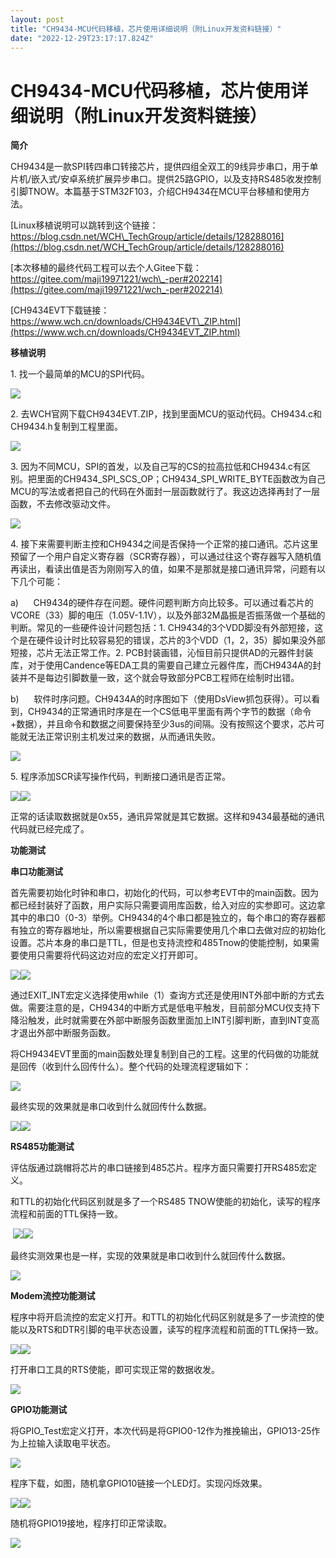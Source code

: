 ```yaml
---
layout: post
title: "CH9434-MCU代码移植，芯片使用详细说明（附Linux开发资料链接）"
date: "2022-12-29T23:17:17.824Z"
---
```

CH9434-MCU代码移植，芯片使用详细说明（附Linux开发资料链接）
=====================================

**简介**

CH9434是一款SPI转四串口转接芯片，提供四组全双工的9线异步串口，用于单片机/嵌入式/安卓系统扩展异步串口。提供25路GPIO，以及支持RS485收发控制引脚TNOW。本篇基于STM32F103，介绍CH9434在MCU平台移植和使用方法。

[Linux移植说明可以跳转到这个链接：https://blog.csdn.net/WCH\_TechGroup/article/details/128288016](https://blog.csdn.net/WCH_TechGroup/article/details/128288016)

[本次移植的最终代码工程可以去个人Gitee下载：https://gitee.com/maji19971221/wch\_-per#202214](https://gitee.com/maji19971221/wch_-per#202214)

[CH9434EVT下载链接：https://www.wch.cn/downloads/CH9434EVT\_ZIP.html](https://www.wch.cn/downloads/CH9434EVT_ZIP.html)

**移植说明**

1\. 找一个最简单的MCU的SPI代码。

![](https://img2023.cnblogs.com/blog/2319047/202212/2319047-20221229161005944-798002227.png)

2\. 去WCH官网下载CH9434EVT.ZIP，找到里面MCU的驱动代码。CH9434.c和CH9434.h复制到工程里面。

![](https://img2023.cnblogs.com/blog/2319047/202212/2319047-20221229161657413-1143454499.png)

3\. 因为不同MCU，SPI的首发，以及自己写的CS的拉高拉低和CH9434.c有区别。把里面的CH9434\_SPI\_SCS\_OP；CH9434\_SPI\_WRITE\_BYTE函数改为自己MCU的写法或者把自己的代码在外面封一层函数就行了。我这边选择再封了一层函数，不去修改驱动文件。

![](https://img2023.cnblogs.com/blog/2319047/202212/2319047-20221229161657431-700994312.png)

4\. 接下来需要判断主控和CH9434之间是否保持一个正常的接口通讯。芯片这里预留了一个用户自定义寄存器（SCR寄存器），可以通过往这个寄存器写入随机值再读出，看读出值是否为刚刚写入的值，如果不是那就是接口通讯异常，问题有以下几个可能：

a)      CH9434的硬件存在问题。硬件问题判断方向比较多。可以通过看芯片的VCORE（33）脚的电压（1.05V-1.1V），以及外部32M晶振是否振荡做一个基础的判断。常见的一些硬件设计问题包括：1. CH9434的3个VDD脚没有外部短接，这个是在硬件设计时比较容易犯的错误，芯片的3个VDD（1，2，35）脚如果没外部短接，芯片无法正常工作。2. PCB封装画错，沁恒目前只提供AD的元器件封装库，对于使用Candence等EDA工具的需要自己建立元器件库，而CH9434A的封装并不是每边引脚数量一致，这个就会导致部分PCB工程师在绘制时出错。

b)      软件时序问题。CH9434A的时序图如下（使用DsView抓包获得）。可以看到，CH9434的正常通讯时序是在一个CS低电平里面有两个字节的数据（命令+数据），并且命令和数据之间要保持至少3us的间隔。没有按照这个要求，芯片可能就无法正常识别主机发过来的数据，从而通讯失败。

![](https://img2023.cnblogs.com/blog/2319047/202212/2319047-20221229161657402-783371932.png)

5\. 程序添加SCR读写操作代码，判断接口通讯是否正常。

![](https://img2023.cnblogs.com/blog/2319047/202212/2319047-20221229161657383-189045080.png)![](https://img2023.cnblogs.com/blog/2319047/202212/2319047-20221229161657375-947478781.png)

正常的话读取数据就是0x55，通讯异常就是其它数据。这样和9434最基础的通讯代码就已经完成了。

**功能测试**

**串口功能测试**

首先需要初始化时钟和串口，初始化的代码，可以参考EVT中的main函数。因为都已经封装好了函数，用户实际只需要调用库函数，给入对应的实参即可。这边拿其中的串口0（0-3）举例。CH9434的4个串口都是独立的，每个串口的寄存器都有独立的寄存器地址，所以需要根据自己实际需要使用几个串口去做对应的初始化设置。芯片本身的串口是TTL，但是也支持流控和485Tnow的使能控制，如果需要使用只需要将代码这边对应的宏定义打开即可。

![](https://img2023.cnblogs.com/blog/2319047/202212/2319047-20221229161657504-1380350143.png)![](https://img2023.cnblogs.com/blog/2319047/202212/2319047-20221229161657408-1596494703.png)

通过EXIT\_INT宏定义选择使用while（1）查询方式还是使用INT外部中断的方式去做。需要注意的是，CH9434的中断方式是低电平触发，目前部分MCU仅支持下降沿触发，此时就需要在外部中断服务函数里面加上INT引脚判断，直到INT变高才退出外部中断服务函数。

将CH9434EVT里面的main函数处理复制到自己的工程。这里的代码做的功能就是回传（收到什么回传什么）。整个代码的处理流程逻辑如下：

![](https://img2023.cnblogs.com/blog/2319047/202212/2319047-20221229161657397-242519952.png)

最终实现的效果就是串口收到什么就回传什么数据。

![](https://img2023.cnblogs.com/blog/2319047/202212/2319047-20221229161657503-1039773074.png)![](https://img2023.cnblogs.com/blog/2319047/202212/2319047-20221229161657531-968777812.png)

**RS485功能测试**

评估版通过跳帽将芯片的串口链接到485芯片。程序方面只需要打开RS485宏定义。

和TTL的初始化代码区别就是多了一个RS485 TNOW使能的初始化，读写的程序流程和前面的TTL保持一致。

 ![](https://img2023.cnblogs.com/blog/2319047/202212/2319047-20221229161800987-1938050198.png)![](https://img2023.cnblogs.com/blog/2319047/202212/2319047-20221229191454710-1363034353.png)

最终实测效果也是一样，实现的效果就是串口收到什么就回传什么数据。

![](https://img2023.cnblogs.com/blog/2319047/202212/2319047-20221229161801544-1399835145.png)

**Modem流控功能测试**

程序中将开启流控的宏定义打开。和TTL的初始化代码区别就是多了一步流控的使能以及RTS和DTR引脚的电平状态设置，读写的程序流程和前面的TTL保持一致。

![](https://img2023.cnblogs.com/blog/2319047/202212/2319047-20221229161918797-1835145762.png)![](https://img2023.cnblogs.com/blog/2319047/202212/2319047-20221229161918969-456514484.png)

打开串口工具的RTS使能，即可实现正常的数据收发。

![](https://img2023.cnblogs.com/blog/2319047/202212/2319047-20221229161918699-1809088771.png)

**GPIO功能测试**

将GPIO\_Test宏定义打开，本次代码是将GPIO0-12作为推挽输出，GPIO13-25作为上拉输入读取电平状态。

![](https://img2023.cnblogs.com/blog/2319047/202212/2319047-20221229161918751-903228197.png)

程序下载，如图，随机拿GPIO10链接一个LED灯。实现闪烁效果。

![](https://img2023.cnblogs.com/blog/2319047/202212/2319047-20221229161918866-815464833.png)![](https://img2023.cnblogs.com/blog/2319047/202212/2319047-20221229161918804-907830770.png)

随机将GPIO19接地，程序打印正常读取。

![](https://img2023.cnblogs.com/blog/2319047/202212/2319047-20221229161918763-1315021119.png)
